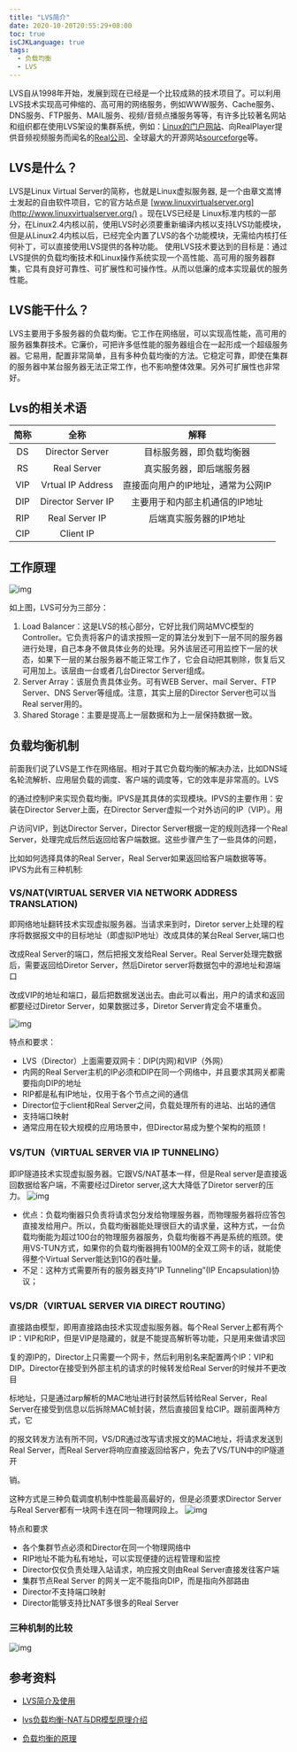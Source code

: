 ```yaml
---
title: "LVS简介"
date: 2020-10-20T20:55:29+08:00
toc: true
isCJKLanguage: true
tags: 
  - 负载均衡
  - LVS
---
```


LVS自从1998年开始，发展到现在已经是一个比较成熟的技术项目了。可以利用LVS技术实现高可伸缩的、高可用的网络服务，例如WWW服务、Cache服务、DNS服务、FTP服务、MAIL服务、视频/音频点播服务等等，有许多比较著名网站和组织都在使用LVS架设的集群系统，例如：[Linux的门户网站](http://byteliu.com/2016/09/23/LVS简介及使用/www.linux.com)、向RealPlayer提供音频视频服务而闻名的[Real公司](http://byteliu.com/2016/09/23/LVS简介及使用/www.real.com)、全球最大的开源网站[sourceforge](http://byteliu.com/2016/09/23/LVS简介及使用/sourceforge.net)等。

## LVS是什么？

LVS是Linux Virtual Server的简称，也就是Linux虚拟服务器, 是一个由章文嵩博士发起的自由软件项目，它的官方站点是 [www.linuxvirtualserver.org](http://www.linuxvirtualserver.org/) 。现在LVS已经是 Linux标准内核的一部分，在Linux2.4内核以前，使用LVS时必须要重新编译内核以支持LVS功能模块，但是从Linux2.4内核以后，已经完全内置了LVS的各个功能模块，无需给内核打任何补丁，可以直接使用LVS提供的各种功能。
使用LVS技术要达到的目标是：通过LVS提供的负载均衡技术和Linux操作系统实现一个高性能、高可用的服务器群集，它具有良好可靠性、可扩展性和可操作性。从而以低廉的成本实现最优的服务性能。

## LVS能干什么？

LVS主要用于多服务器的负载均衡。它工作在网络层，可以实现高性能，高可用的服务器集群技术。它廉价，可把许多低性能的服务器组合在一起形成一个超级服务器。它易用，配置非常简单，且有多种负载均衡的方法。它稳定可靠，即使在集群的服务器中某台服务器无法正常工作，也不影响整体效果。另外可扩展性也非常好。

## Lvs的相关术语

| 简称 |        全称        |                解释                |
| :--: | :----------------: | :--------------------------------: |
|  DS  |  Director Server   |      目标服务器，即负载均衡器      |
|  RS  |    Real Server     |      真实服务器，即后端服务器      |
| VIP  | Vrtual IP Address  | 直接面向用户的IP地址，通常为公网IP |
| DIP  | Director Server IP |   主要用于和内部主机通信的IP地址   |
| RIP  |   Real Server IP   |       后端真实服务器的IP地址       |
| CIP  |     Client IP      |                                    |

## 工作原理

![img](LVS简介和使用.assets/markdown-img-paste-20181125135701312.png)

如上图，LVS可分为三部分：

1. Load Balancer：这是LVS的核心部分，它好比我们网站MVC模型的Controller。它负责将客户的请求按照一定的算法分发到下一层不同的服务器进行处理，自己本身不做具体业务的处理。另外该层还可用监控下一层的状态，如果下一层的某台服务器不能正常工作了，它会自动把其剔除，恢复后又可用加上。该层由一台或者几台Director Server组成。
2. Server Array：该层负责具体业务。可有WEB Server、mail Server、FTP Server、DNS Server等组成。注意，其实上层的Director Server也可以当Real server用的。
3. Shared Storage：主要是提高上一层数据和为上一层保持数据一致。

## 负载均衡机制

前面我们说了LVS是工作在网络层。相对于其它负载均衡的解决办法，比如DNS域名轮流解析、应用层负载的调度、客户端的调度等，它的效率是非常高的。LVS

的通过控制IP来实现负载均衡。IPVS是其具体的实现模块。IPVS的主要作用：安装在Director Server上面，在Director Server虚拟一个对外访问的IP（VIP）。用

户访问VIP，到达Director Server，Director Server根据一定的规则选择一个Real Server，处理完成后然后返回给客户端数据。这些步骤产生了一些具体的问题，

比如如何选择具体的Real Server，Real Server如果返回给客户端数据等等。IPVS为此有三种机制:

### VS/NAT(VIRTUAL SERVER VIA NETWORK ADDRESS TRANSLATION)

即网络地址翻转技术实现虚拟服务器。当请求来到时，Diretor server上处理的程序将数据报文中的目标地址（即虚拟IP地址）改成具体的某台Real Server,端口也

改成Real Server的端口，然后把报文发给Real Server。Real Server处理完数据后，需要返回给Diretor Server，然后Diretor server将数据包中的源地址和源端口

改成VIP的地址和端口，最后把数据发送出去。由此可以看出，用户的请求和返回都要经过Diretor Server，如果数据过多，Diretor Server肯定会不堪重负。

![img](LVS简介和使用.assets/markdown-img-paste-2018112514160426.png)

特点和要求：

- LVS（Director）上面需要双网卡：DIP(内网)和VIP（外网）
- 内网的Real Server主机的IP必须和DIP在同一个网络中，并且要求其网关都需要指向DIP的地址
- RIP都是私有IP地址，仅用于各个节点之间的通信
- Director位于client和Real Server之间，负载处理所有的进站、出站的通信
- 支持端口映射
- 通常应用在较大规模的应用场景中，但Director易成为整个架构的瓶颈！



### VS/TUN（VIRTUAL SERVER VIA IP TUNNELING）

即IP隧道技术实现虚拟服务器。它跟VS/NAT基本一样，但是Real server是直接返回数据给客户端，不需要经过Diretor server,这大大降低了Diretor server的压力。
![img](LVS简介和使用.assets/markdown-img-paste-20181125141703134.png)

- 优点：负载均衡器只负责将请求包分发给物理服务器，而物理服务器将应答包直接发给用户。所以，负载均衡器能处理很巨大的请求量，这种方式，一台负载均衡能为超过100台的物理服务器服务，负载均衡器不再是系统的瓶颈。使用VS-TUN方式，如果你的负载均衡器拥有100M的全双工网卡的话，就能使得整个Virtual Server能达到1G的吞吐量。
- 不足：这种方式需要所有的服务器支持”IP Tunneling”(IP Encapsulation)协议；

### VS/DR（VIRTUAL SERVER VIA DIRECT ROUTING）

直接路由模型，即用直接路由技术实现虚拟服务器。每个Real Server上都有两个IP：VIP和RIP，但是VIP是隐藏的，就是不能提高解析等功能，只是用来做请求回

复的源IP的，Director上只需要一个网卡，然后利用别名来配置两个IP：VIP和DIP。Director在接受到外部主机的请求的时候转发给Real Server的时候并不更改目

标地址，只是通过arp解析的MAC地址进行封装然后转给Real Server，Real Server在接受到信息以后拆除MAC帧封装，然后直接回复给CIP。跟前面两种方式，它

的报文转发方法有所不同，VS/DR通过改写请求报文的MAC地址，将请求发送到Real Server，而Real Server将响应直接返回给客户，免去了VS/TUN中的IP隧道开

销。

这种方式是三种负载调度机制中性能最高最好的，但是必须要求Director Server与Real Server都有一块网卡连在同一物理网段上。
![img](LVS简介和使用.assets/markdown-img-paste-20181125141510944.png)

特点和要求

- 各个集群节点必须和Director在同一个物理网络中
- RIP地址不能为私有地址，可以实现便捷的远程管理和监控
- Director仅仅负责处理入站请求，响应报文则由Real Server直接发往客户端
- 集群节点Real Server 的网关一定不能指向DIP，而是指向外部路由
- Director不支持端口映射
- Director能够支持比NAT多很多的Real Server

### 三种机制的比较

![img](LVS简介和使用.assets/markdown-img-paste-2018112514263220.png)

## 参考资料

- [LVS简介及使用](http://byteliu.com/2016/09/23/LVS%E7%AE%80%E4%BB%8B%E5%8F%8A%E4%BD%BF%E7%94%A8/)

- [lvs负载均衡-NAT与DR模型原理介绍](https://www.guaosi.com/2020/01/22/lvs-introduction-to-the-principle-of-NAT-and-DR-model/)

- [负载均衡的原理](https://mp.weixin.qq.com/s/NUFRX51D9Yf9yzRQnPeWlg)

